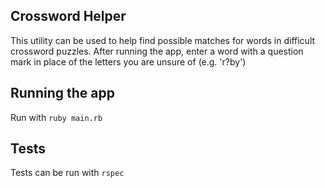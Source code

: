 ## Crossword Helper

This utility can be used to help find possible matches for words in difficult crossword puzzles. After running the app, enter a word with a question mark in place of the letters you are unsure of (e.g. 'r?by')

## Running the app

Run with `ruby main.rb`

## Tests

Tests can be run with `rspec`